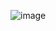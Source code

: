 ![image](https://user-images.githubusercontent.com/94239373/141659228-91151d2a-e554-49d9-b684-35dd76342986.png)
